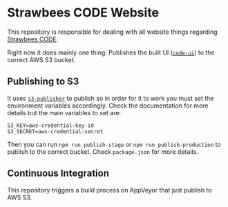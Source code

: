 # Strawbees CODE Website

This repository is responsible for dealing with all website things regarding [Strawbees CODE](https://code.strawbees.com).

Right now it does mainly one thing: Publishes the built UI ([`code-ui`](https://github.com/strawbees/code-ui)) to the correct AWS S3 bucket.

## Publishing to S3

It uses [`s3-publisher`](https://github.com/strawbees/s3-publisher) to publish so in order for it to work you must set the environment variables accordingly. Check the documentation for more details but the main variables to set are:

```
S3_KEY=aws-credential-key-id
S3_SECRET=aws-credential-secret
```

Then you can run `npm run publish-stage` or `npm run publish-production` to publish to the correct bucket. Check `package.json` for more details.

## Continuous Integration

This repository triggers a build process on AppVeyor that just publish to AWS S3.
